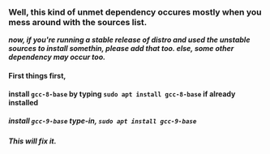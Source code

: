 ### Well, this kind of unmet dependency occures mostly when you mess around with the sources list.

***now, if you're running a stable release of distro and used the unstable sources to install somethin, please add that too. else, some other dependency may occur too.***

#### First things first,

****install ``gcc-8-base`` by typing ``sudo apt install gcc-8-base`` if already installed****

##### install ``gcc-9-base`` type-in,  ``sudo apt install gcc-9-base``

***This will fix it.***
